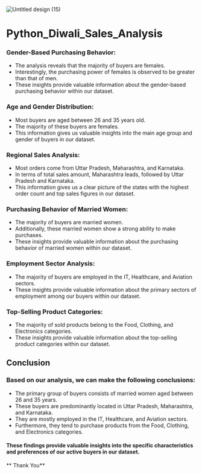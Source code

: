 
![Untitled design (15)](https://github.com/manisha810/Data_Analyst_Project/assets/124246174/23cb55ee-57a1-4e44-9b2e-9bce275050a5)

# Python_Diwali_Sales_Analysis

### Gender-Based Purchasing Behavior:
- The analysis reveals that the majority of buyers are females.
- Interestingly, the purchasing power of females is observed to be greater than that of men.
- These insights provide valuable information about the gender-based purchasing behavior within our dataset.
  
### Age and Gender Distribution:
- Most buyers are aged between 26 and 35 years old.
- The majority of these buyers are females.
- This information gives us valuable insights into the main age group and gender of buyers in our dataset.
  
### Regional Sales Analysis:
- Most orders come from Uttar Pradesh, Maharashtra, and Karnataka.
- In terms of total sales amount, Maharashtra leads, followed by Uttar Pradesh and Karnataka.
- This information gives us a clear picture of the states with the highest order count and top sales figures in our dataset.
  
### Purchasing Behavior of Married Women:
- The majority of buyers are married women.
- Additionally, these married women show a strong ability to make purchases.
- These insights provide valuable information about the purchasing behavior of married women within our dataset.
  
### Employment Sector Analysis:
- The majority of buyers are employed in the IT, Healthcare, and Aviation sectors.
- These insights provide valuable information about the primary sectors of employment among our buyers within our dataset.
  
### Top-Selling Product Categories:
- The majority of sold products belong to the Food, Clothing, and Electronics categories.
- These insights provide valuable information about the top-selling product categories within our dataset.

## Conclusion

### Based on our analysis, we can make the following conclusions:

- The primary group of buyers consists of married women aged between 26 and 35 years.
- These buyers are predominantly located in Uttar Pradesh, Maharashtra, and Karnataka.
- They are mostly employed in the IT, Healthcare, and Aviation sectors.
- Furthermore, they tend to purchase products from the Food, Clothing, and Electronics categories.
#### These findings provide valuable insights into the specific characteristics and preferences of our active buyers in our dataset.

** Thank You**
